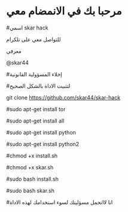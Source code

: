# مرحبا بك في الانمضام معي 

#اسمي skar hack
 
   للتواصل معي على تلكرام 
   
   معرفي 
   
   @skar44
   
   #إخلاء المسؤولية القانونية
   
   
   
   #لتثبيت الاداة بالشكل الصحيح
   
   git clone https://github.com/skar44/skar-hack
   
 
 
   #sudo apt-get install tor
   
   #sudo apt-get install all
   
   #sudo apt-get install python
   
   #sudo apt-get install python2
   
   #chmod +x install.sh
   
   #chmod +x skar.sh
   
   #sudo bash install.sh
   
   #sudo bash skar.sh
   
   #انا لااتحمل مسؤليتك لسوء استخدامك لهذه الاداة 
